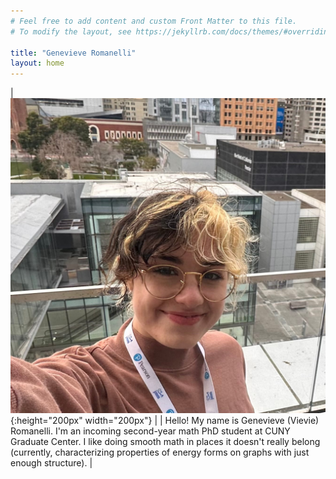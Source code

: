 ```yaml
---
# Feel free to add content and custom Front Matter to this file.
# To modify the layout, see https://jekyllrb.com/docs/themes/#overriding-theme-defaults

title: "Genevieve Romanelli"
layout: home
---
```

| ![me at JMM 2024!](assets/images/headshot_JMM.jpg){:height="200px" width="200px"} | | Hello! My name is Genevieve (Vievie) Romanelli. I'm an incoming second-year math PhD student at CUNY Graduate Center. I like doing smooth math in places it doesn't really belong (currently, characterizing properties of energy forms on graphs with just enough structure). |